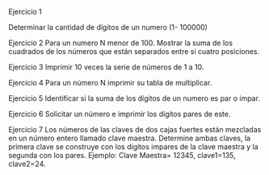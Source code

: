 Ejercicio 1

Determinar la cantidad de dígitos de un numero (1- 100000)
 
Ejercicio 2 
Para un numero N menor de 100. Mostrar la suma de los cuadrados de los números que están separados entre si cuatro posiciones.
 
Ejercicio 3
Imprimir 10 veces la serie de números de 1 a 10.
 

Ejercicio 4
Para un número N imprimir su tabla de multiplicar.
 
Ejercicio 5
Identificar si la suma de los dígitos de un numero es par o impar.
 
Ejercicio 6
Solicitar un número e imprimir los dígitos pares de este.
 
Ejercicio 7
Los números de las claves de dos cajas fuertes están mezcladas en un
número entero llamado clave maestra. Determine ambas claves, la primera
clave se construye con los dígitos impares de la clave maestra y la
segunda con los pares. Ejemplo: Clave Maestra= 12345, clave1=135,
clave2=24.